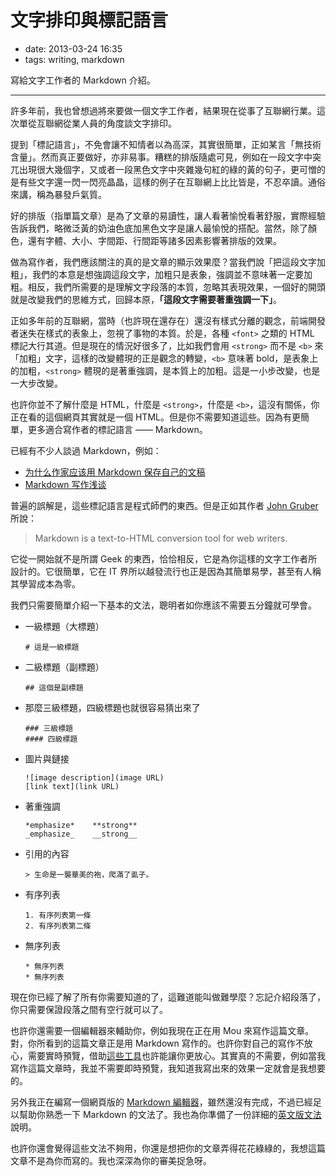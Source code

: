 # 文字排印與標記語言

- date: 2013-03-24 16:35
- tags: writing, markdown

寫給文字工作者的 Markdown 介紹。

-----

許多年前，我也曾想過將來要做一個文字工作者，結果現在從事了互聯網行業。這次單從互聯網從業人員的角度談文字排印。

提到「標記語言」，不免會讓不知情者以為高深，其實很簡單，正如某言「無技術含量」。然而真正要做好，亦非易事。糟糕的排版隨處可見，例如在一段文字中突兀出現很大幾個字，又或者一段黑色文字中夾雜幾句紅的綠的黃的句子，更可憎的是有些文字還一閃一閃亮晶晶，這樣的例子在互聯網上比比皆是，不忍卒讀。通俗來講，稱為暴發戶氣質。

好的排版（指單篇文章）是為了文章的易讀性，讓人看著愉悅看著舒服，實際經驗告訴我們，略微泛黃的奶油色底加黑色文字是讓人最愉悅的搭配。當然，除了顏色，還有字體、大小、字間距、行間距等諸多因素影響著排版的效果。

做為寫作者，我們應該關注的真的是文章的顯示效果麼？當我們說「把這段文字加粗」，我們的本意是想強調這段文字，加粗只是表象，強調並不意味著一定要加粗。相反，我們所需要的是理解文字段落的本質，忽略其表現效果，一個好的開頭就是改變我們的思維方式，回歸本原，**「這段文字需要著重強調一下」**。

正如多年前的互聯網，當時（也許現在還存在）還沒有樣式分離的觀念，前端開發者迷失在樣式的表象上，忽視了事物的本質。於是，各種 `<font>` 之類的 HTML 標記大行其道。但是現在的情況好很多了，比如我們會用 `<strong>` 而不是 `<b>` 來「加粗」文字，這樣的改變體現的正是觀念的轉變，`<b>` 意味著 bold，是表象上的加粗，`<strong>` 體現的是著重強調，是本質上的加粗。這是一小步改變，也是一大步改變。

也許你並不了解什麼是 HTML，什麼是 `<strong>`，什麼是 `<b>`，這沒有關係，你正在看的這個網頁其實就是一個 HTML。但是你不需要知道這些。因為有更簡單，更多適合寫作者的標記語言 —— Markdown。

已經有不少人談過 Markdown，例如：

* [为什么作家应该用 Markdown 保存自己的文稿](http://apple4us.com/2012/02/why-writers-should-use-markdown.html)
* [Markdown 写作浅谈](http://www.yangzhiping.com/tech/r-markdown-knitr.html)


普遍的誤解是，這些標記語言是程式師們的東西。但是正如其作者 [John Gruber][] 所說：

> Markdown is a text-to-HTML conversion tool for web writers.

它從一開始就不是所謂 Geek 的東西，恰恰相反，它是為你這樣的文字工作者所設計的。它很簡單，它在 IT 界所以越發流行也正是因為其簡單易學，甚至有人稱其學習成本為零。

我們只需要簡單介紹一下基本的文法，聰明者如你應該不需要五分鐘就可學會。

* 一級標題（大標題）

  ```
  # 這是一級標題
  ```

* 二級標題（副標題）

  ```
  ## 這個是副標題
  ```

* 那麼三級標題，四級標題也就很容易猜出來了

  ```
  ### 三級標題
  #### 四級標題
  ```

* 圖片與鏈接

  ```
  ![image description](image URL)
  [link text](link URL)
  ```

* 著重強調

  ```
  *emphasize*    **strong**
  _emphasize_    __strong__
  ```

* 引用的內容

  ```
  > 生命是一襲華美的袍，爬滿了虱子。
  ```

* 有序列表

  ```
  1. 有序列表第一條
  2. 有序列表第二條
  ```

* 無序列表

  ```
  * 無序列表
  * 無序列表
  ```


現在你已經了解了所有你需要知道的了，這難道能叫做難學麼？忘記介紹段落了，你只需要保證段落之間有空行就可以了。

也許你還需要一個編輯器來輔助你，例如我現在正在用 Mou 來寫作這篇文章。對，你所看到的這篇文章正是用 Markdown 寫作的。也許你對自己的寫作不放心，需要實時預覽，借助[這些工具](http://www.zhihu.com/question/19637157)也許能讓你更放心。其實真的不需要，例如當我寫作這篇文章時，我並不需要即時預覽，我知道我寫出來的效果一定就會是我想要的。

另外我正在編寫一個網頁版的 [Markdown 編輯器](http://lab.lepture.com/editor/)，雖然還沒有完成，不過已經足以幫助你熟悉一下 Markdown 的文法了。我也為你準備了一份詳細的[英文版文法](http://lab.lepture.com/editor/markdown)說明。

也許你還會覺得這些文法不夠用，你還是想把你的文章弄得花花綠綠的，我想這篇文章不是為你而寫的。我也深深為你的審美捉急呀。

[John Gruber]: http://daringfireball.net/projects/markdown/
